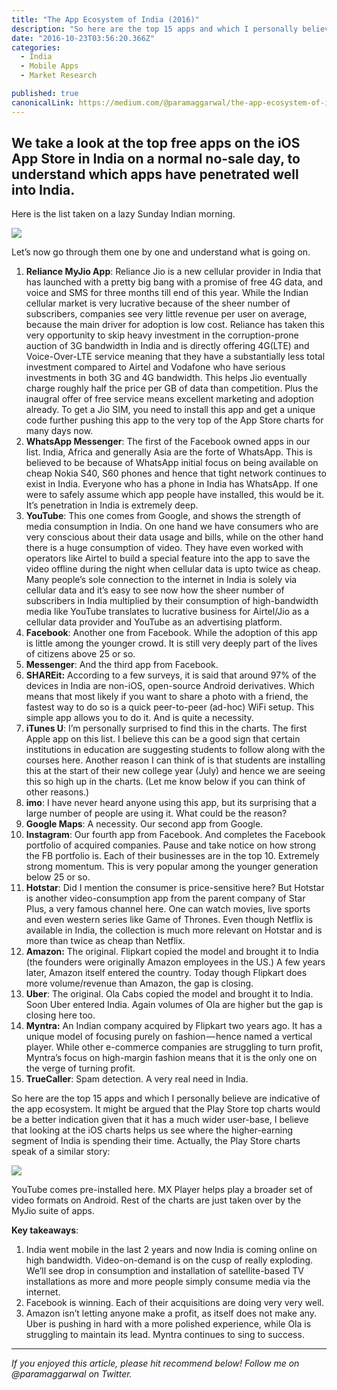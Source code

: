 ```yaml
---
title: "The App Ecosystem of India (2016)"
description: "So here are the top 15 apps and which I personally believe are indicative of the app ecosystem. It might be argued that the Play Store top charts would be a better indication given that it has a much…"
date: "2016-10-23T03:56:20.366Z"
categories: 
  - India
  - Mobile Apps
  - Market Research

published: true
canonicalLink: https://medium.com/@paramaggarwal/the-app-ecosystem-of-india-iphone-2016-3aba323f5db8
---
```


## We take a look at the top free apps on the iOS App Store in India on a normal no-sale day, to understand which apps have penetrated well into India.

Here is the list taken on a lazy Sunday Indian morning.

![](./asset-1.png)

Let’s now go through them one by one and understand what is going on.

1.  **Reliance MyJio App**: Reliance Jio is a new cellular provider in India that has launched with a pretty big bang with a promise of free 4G data, and voice and SMS for three months till end of this year. While the Indian cellular market is very lucrative because of the sheer number of subscribers, companies see very little revenue per user on average, because the main driver for adoption is low cost. Reliance has taken this very opportunity to skip heavy investment in the corruption-prone auction of 3G bandwidth in India and is directly offering 4G(LTE) and Voice-Over-LTE service meaning that they have a substantially less total investment compared to Airtel and Vodafone who have serious investments in both 3G and 4G bandwidth. This helps Jio eventually charge roughly half the price per GB of data than competition. Plus the inaugral offer of free service means excellent marketing and adoption already. To get a Jio SIM, you need to install this app and get a unique code further pushing this app to the very top of the App Store charts for many days now.
2.  **WhatsApp Messenger**: The first of the Facebook owned apps in our list. India, Africa and generally Asia are the forte of WhatsApp. This is believed to be because of WhatsApp initial focus on being available on cheap Nokia S40, S60 phones and hence that tight network continues to exist in India. Everyone who has a phone in India has WhatsApp. If one were to safely assume which app people have installed, this would be it. It’s penetration in India is extremely deep.
3.  **YouTube**: This one comes from Google, and shows the strength of media consumption in India. On one hand we have consumers who are very conscious about their data usage and bills, while on the other hand there is a huge consumption of video. They have even worked with operators like Airtel to build a special feature into the app to save the video offline during the night when cellular data is upto twice as cheap. Many people’s sole connection to the internet in India is solely via cellular data and it’s easy to see now how the sheer number of subscribers in India multiplied by their consumption of high-bandwidth media like YouTube translates to lucrative business for Airtel/Jio as a cellular data provider and YouTube as an advertising platform.
4.  **Facebook**: Another one from Facebook. While the adoption of this app is little among the younger crowd. It is still very deeply part of the lives of citizens above 25 or so.
5.  **Messenger**: And the third app from Facebook.
6.  **SHAREit:** According to a few surveys, it is said that around 97% of the devices in India are non-iOS, open-source Android derivatives. Which means that most likely if you want to share a photo with a friend, the fastest way to do so is a quick peer-to-peer (ad-hoc) WiFi setup. This simple app allows you to do it. And is quite a necessity.
7.  **iTunes U**: I’m personally surprised to find this in the charts. The first Apple app on this list. I believe this can be a good sign that certain institutions in education are suggesting students to follow along with the courses here. Another reason I can think of is that students are installing this at the start of their new college year (July) and hence we are seeing this so high up in the charts. (Let me know below if you can think of other reasons.)
8.  **imo**: I have never heard anyone using this app, but its surprising that a large number of people are using it. What could be the reason?
9.  **Google Maps**: A necessity. Our second app from Google.
10.  **Instagram**: Our fourth app from Facebook. And completes the Facebook portfolio of acquired companies. Pause and take notice on how strong the FB portfolio is. Each of their businesses are in the top 10. Extremely strong momentum. This is very popular among the younger generation below 25 or so.
11.  **Hotstar**: Did I mention the consumer is price-sensitive here? But Hotstar is another video-consumption app from the parent company of Star Plus, a very famous channel here. One can watch movies, live sports and even western series like Game of Thrones. Even though Netflix is available in India, the collection is much more relevant on Hotstar and is more than twice as cheap than Netflix.
12.  **Amazon:** The original. Flipkart copied the model and brought it to India (the founders were originally Amazon employees in the US.) A few years later, Amazon itself entered the country. Today though Flipkart does more volume/revenue than Amazon, the gap is closing.
13.  **Uber**: The original. Ola Cabs copied the model and brought it to India. Soon Uber entered India. Again volumes of Ola are higher but the gap is closing here too.
14.  **Myntra:** An Indian company acquired by Flipkart two years ago. It has a unique model of focusing purely on fashion — hence named a vertical player. While other e-commerce companies are struggling to turn profit, Myntra’s focus on high-margin fashion means that it is the only one on the verge of turning profit.
15.  **TrueCaller**: Spam detection. A very real need in India.

So here are the top 15 apps and which I personally believe are indicative of the app ecosystem. It might be argued that the Play Store top charts would be a better indication given that it has a much wider user-base, I believe that looking at the iOS charts helps us see where the higher-earning segment of India is spending their time. Actually, the Play Store charts speak of a similar story:

![](./asset-2.png)

YouTube comes pre-installed here. MX Player helps play a broader set of video formats on Android. Rest of the charts are just taken over by the MyJio suite of apps.

**Key takeaways**:

1.  India went mobile in the last 2 years and now India is coming online on high bandwidth. Video-on-demand is on the cusp of really exploding. We’ll see drop in consumption and installation of satellite-based TV installations as more and more people simply consume media via the internet.
2.  Facebook is winning. Each of their acquisitions are doing very very well.
3.  Amazon isn’t letting anyone make a profit, as itself does not make any. Uber is pushing in hard with a more polished experience, while Ola is struggling to maintain its lead. Myntra continues to sing to success.

---

_If you enjoyed this article, please hit recommend below! Follow me on @paramaggarwal on Twitter._
